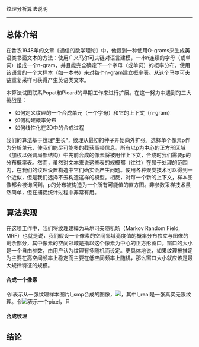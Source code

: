 纹理分析算法说明
- - -

## 总体介绍
在香农1948年的文章《通信的数学理论》中，他提到一种使用O-grams来生成英语类书面文本的方法：使用广义马尔可夫链对语言建模，一串n连续的字母（或单词）组成一个n-gram，并且能完全确定下一个字母（或单词）的概率分布。使用该语言的一个大样本（如一本书）来对每个n-gram建立概率表。从这个马尔可夫链重复采样可获得产生英语类文本。  

本算法试图联系Popat和Picard的早期工作来进行扩展。在这一努力中遇到的三大挑战是：  
- 如何定义纹理的一个合成单元（一个字母）和它的上下文（n-gram）
- 如何构建概率分布
- 如何线性化在2D中的合成过程  

我们的算法基于纹理“生长”，纹理从最初的种子开始向外扩张。选择单个像素p作为分析单元，使我们能尽可能多的截获高频信息。所有以p为中心的正方形区域（加权以强调局部结构）中先前合成的像素将被用作上下文，合成时我们需要p的分布概率表。然而，虽然对文本来说这些表的规模都（往往）在易于处理的范围内，在我们的纹理设置构造中它们确实会产生问题。使用各种聚类技术可以得到一个近似，但是我们选择不去构造这样的模型。相反，对每一个新的上下文，样本图像都会被询问到，p的分布被构造为一个所有可能值的直方图。非参数采样技术虽然简单，但在捕捉统计过程中非常有用。

## 算法实现

在这项工作中，我们将纹理建模为马尔可夫随机场（Markov Random Field, MRF）也就是说，我们假设一个像素的空间邻域亮度值的概率分布独立与图像的剩余部分，其中像素的空间邻域是指以这个像素为中心的正方形窗口。窗口的大小是一个自由参数，由用户认为纹理有多随机而设定。更具体地说，如果纹理被推定为主要在高空间频率上稳定而主要在低空间频率上随机，那么窗口大小就应该是最大规律特征的规模。

#### 合成一个像素

令I表示从一张纹理样本图片I_smp合成的图像，<img src="http://www.forkosh.com/mathtex.cgi? {I_{smp}} \subset {I_{real}}">，其中I_real是一张真实无限纹理。令<img src="http://www.forkosh.com/mathtex.cgi? {p} \in {I}">表示一个pixel，且

#### 合成纹理

## 结论
